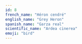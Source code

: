 ```yaml
---
id: 8
french_name: "Héron cendré"
english_name: "Grey Heron"
spanish_name: "Garza real"
scientific_name: "Ardea cinerea"
emoji: "bird"
---
```

